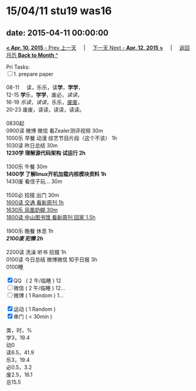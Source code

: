 # 15/04/11 stu19 was16

date: 2015-04-11 00:00:00
---
[**< Apr. 10, 2015** - Prev 上一天](/lifelogs/2015/04/d10.html) &nbsp; &nbsp; | &nbsp; &nbsp; [下一天 Next - **Apr. 12, 2015 >**](/lifelogs/2015/04/d12.html) &nbsp; &nbsp; |  &nbsp; &nbsp; [返回月历 **Back to Month ^**](/lifelogs/2015/04/index.html)
<br/><div>Pri Tasks:<br clear="none"/><input type="checkbox" />1. prepare paper</div><div><div><br clear="none"/></div>08-11     读，乐乐，读<b>学</b>，<b>学学</b>，<br clear="none"/>12-15 <b>学</b>乐，<b>学学</b>，废必，<i>读读</i>，<br clear="none"/>16-19 <i>乐读</i>，<i>读读</i>，乐乐，<u>废废</u>，<br clear="none"/>20-23 废废，读读，读读，读读。<div><br clear="none"/></div>0830起<br clear="none"/>0900读 微博 微信 看Zealer测评视频 30m</div><div>1000乐 早餐 动漫 综艺节目片段（这个不该） 1h</div><div>1030读 昨日总结 30m</div><div><b>1230学 理解源代码架构 试运行 2h</b><div><br clear="none"/></div>1300乐 午餐 30m</div><div><b>1400学 了解linux开机加载内核模块资料 1h</b></div><div>1430废 看侄子玩… 30m</div><div><br/></div><div>1500必 拾掇 出门 30m</div><div><u>1600读 交通 看新周刊 1h</u></div><div><u>1630乐 凤凰奶糊 30m</u></div><div><u>1800读 中山图书馆 看新周刊 回家 1.5h</u></div><div><div><br clear="none"/></div>1900乐 晚餐 休息 1h<br clear="none"/><i><b>2100废 犯懒 2h</b></i></div><div><br/></div><div>2200读 洗澡 听书 拾掇 1h<br clear="none"/>0100读 今日总结 微博微信 知乎日报 3h</div><div>0100睡</div><div><br clear="none"/></div><div><input type="checkbox" checked="true" />QQ   ( 2 午/临睡 ) 12<br clear="none"/><input type="checkbox" />微信 ( 2 午/临睡 ) 12…</div><div><input type="checkbox" />微博 ( 1 Random ) 1…</div><div><br clear="none"/></div><div><input type="checkbox" checked="true" />运动 ( 1 Random ) </div><div><input type="checkbox" checked="true" />串门 ( < 30min ) </div><div><div><br clear="none"/></div>类，时，%<br clear="none"/>学3，19.4<br clear="none"/>动0<br clear="none"/>读6.5，41.9<br clear="none"/>乐3，19.4<br clear="none"/>必0.5，3.2<br clear="none"/>废2.5，16.1<br clear="none"/>总15.5</div>
